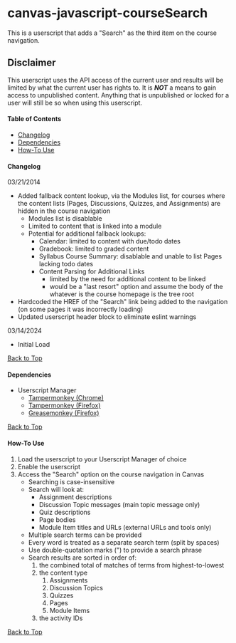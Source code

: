 # canvas-javascript-courseSearch
This is a userscript that adds a "Search" as the third item on the course navigation.

## Disclaimer
This userscript uses the API access of the current user and results will be limited by what the current user has rights to. It is **_NOT_** a means to gain access to unpublished content. Anything that is unpublished or locked for a user will still be so when using this userscript.

#### Table of Contents
 - [Changelog](#changelog)
 - [Dependencies](#dependencies)
 - [How-To Use](#how-to-use)

#### Changelog
03/21/2014
 - Added fallback content lookup, via the Modules list, for courses where the content lists (Pages, Discussions, Quizzes, and Assignments) are hidden in the course navigation
   - Modules list is disablable
   - Limited to content that is linked into a module
   - Potential for additional fallback lookups:
     - Calendar: limited to content with due/todo dates
     - Gradebook: limited to graded content
     - Syllabus Course Summary: disablable and unable to list Pages lacking todo dates
     - Content Parsing for Additional Links
       - limited by the need for additional content to be linked
       - would be a "last resort" option and assume the body of the whatever is the course homepage is the tree root
 - Hardcoded the HREF of the "Search" link being added to the navigation (on some pages it was incorrectly loading)
 - Updated userscript header block to eliminate eslint warnings

03/14/2024
 - Initial Load

[Back to Top](#canvas-javascript-courseSearch)

#### Dependencies
- Userscript Manager
  - [Tampermonkey (Chrome)](https://chrome.google.com/webstore/detail/tampermonkey/dhdgffkkebhmkfjojejmpbldmpobfkfo?hl=en)
  - [Tampermonkey (Firefox)](https://addons.mozilla.org/en-us/firefox/addon/tampermonkey/)
  - [Greasemonkey (Firefox)](https://addons.mozilla.org/en-us/firefox/addon/greasemonkey/)

[Back to Top](#canvas-javascript-courseSearch)

#### How-To Use
1. Load the userscript to your Userscript Manager of choice
2. Enable the userscript
3. Access the "Search" option on the course navigation in Canvas
   - Searching is case-insensitive
   - Search will look at:
      - Assignment descriptions
      - Discussion Topic messages (main topic message only)
      - Quiz descriptions
      - Page bodies
      - Module Item titles and URLs (external URLs and tools only)
   - Multiple search terms can be provided
   - Every word is treated as a separate search term (split by spaces)
   - Use double-quotation marks (") to provide a search phrase
   - Search results are sorted in order of:
      1. the combined total of matches of terms from highest-to-lowest
      2. the content type
          1. Assignments
          2. Discussion Topics
          3. Quizzes
          4. Pages
          5. Module Items
      3. the activity IDs

[Back to Top](#canvas-javascript-courseSearch)
